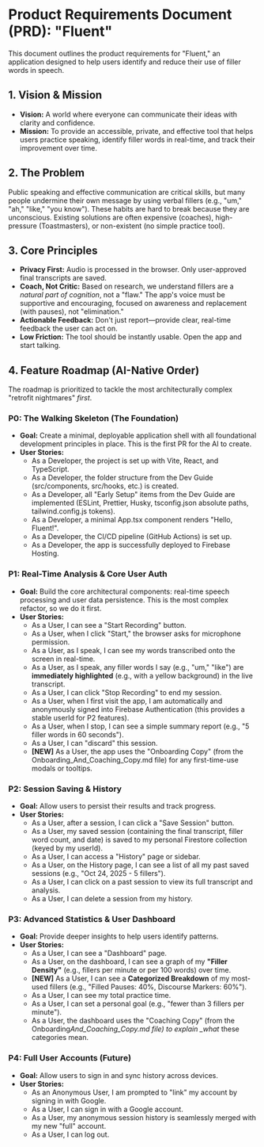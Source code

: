 # **Product Requirements Document (PRD): "Fluent"**

This document outlines the product requirements for "Fluent," an application designed to help users identify and reduce their use of filler words in speech.

## **1\. Vision & Mission**

- **Vision:** A world where everyone can communicate their ideas with clarity and confidence.
- **Mission:** To provide an accessible, private, and effective tool that helps users practice speaking, identify filler words in real-time, and track their improvement over time.

## **2\. The Problem**

Public speaking and effective communication are critical skills, but many people undermine their own message by using verbal fillers (e.g., "um," "ah," "like," "you know"). These habits are hard to break because they are unconscious. Existing solutions are often expensive (coaches), high-pressure (Toastmasters), or non-existent (no simple practice tool).

## **3\. Core Principles**

- **Privacy First:** Audio is processed in the browser. Only user-approved final transcripts are saved.
- **Coach, Not Critic:** Based on research, we understand fillers are a _natural part of cognition_, not a "flaw." The app's voice must be supportive and encouraging, focused on awareness and replacement (with pauses), not "elimination."
- **Actionable Feedback:** Don't just report—provide clear, real-time feedback the user can act on.
- **Low Friction:** The tool should be instantly usable. Open the app and start talking.

## **4\. Feature Roadmap (AI-Native Order)**

The roadmap is prioritized to tackle the most architecturally complex "retrofit nightmares" _first_.

### **P0: The Walking Skeleton (The Foundation)**

- **Goal:** Create a minimal, deployable application shell with all foundational development principles in place. This is the first PR for the AI to create.
- **User Stories:**
  - As a Developer, the project is set up with Vite, React, and TypeScript.
  - As a Developer, the folder structure from the Dev Guide (src/components, src/hooks, etc.) is created.
  - As a Developer, all "Early Setup" items from the Dev Guide are implemented (ESLint, Prettier, Husky, tsconfig.json absolute paths, tailwind.config.js tokens).
  - As a Developer, a minimal App.tsx component renders "Hello, Fluent\!".
  - As a Developer, the CI/CD pipeline (GitHub Actions) is set up.
  - As a Developer, the app is successfully deployed to Firebase Hosting.

### **P1: Real-Time Analysis & Core User Auth**

- **Goal:** Build the core architectural components: real-time speech processing and user data persistence. This is the most complex refactor, so we do it first.
- **User Stories:**
  - As a User, I can see a "Start Recording" button.
  - As a User, when I click "Start," the browser asks for microphone permission.
  - As a User, as I speak, I can see my words transcribed onto the screen in real-time.
  - As a User, as I speak, any filler words I say (e.g., "um," "like") are **immediately highlighted** (e.g., with a yellow background) in the live transcript.
  - As a User, I can click "Stop Recording" to end my session.
  - As a User, when I first visit the app, I am automatically and anonymously signed into Firebase Authentication (this provides a stable userId for P2 features).
  - As a User, when I stop, I can see a simple summary report (e.g., "5 filler words in 60 seconds").
  - As a User, I can "discard" this session.
  - **\[NEW\]** As a User, the app uses the "Onboarding Copy" (from the Onboarding_And_Coaching_Copy.md file) for any first-time-use modals or tooltips.

### **P2: Session Saving & History**

- **Goal:** Allow users to persist their results and track progress.
- **User Stories:**
  - As a User, after a session, I can click a "Save Session" button.
  - As a User, my saved session (containing the final transcript, filler word count, and date) is saved to my personal Firestore collection (keyed by my userId).
  - As a User, I can access a "History" page or sidebar.
  - As a User, on the History page, I can see a list of all my past saved sessions (e.g., "Oct 24, 2025 \- 5 fillers").
  - As a User, I can click on a past session to view its full transcript and analysis.
  - As a User, I can delete a session from my history.

### **P3: Advanced Statistics & User Dashboard**

- **Goal:** Provide deeper insights to help users identify patterns.
- **User Stories:**
  - As a User, I can see a "Dashboard" page.
  - As a User, on the dashboard, I can see a graph of my **"Filler Density"** (e.g., fillers per minute or per 100 words) over time.
  - **\[NEW\]** As a User, I can see a **Categorized Breakdown** of my most-used fillers (e.g., "Filled Pauses: 40%, Discourse Markers: 60%").
  - As a User, I can see my total practice time.
  - As a User, I can set a personal goal (e.g., "fewer than 3 fillers per minute").
  - As a User, the dashboard uses the "Coaching Copy" (from the Onboarding*And_Coaching_Copy.md file) to explain \_what* these categories mean.

### **P4: Full User Accounts (Future)**

- **Goal:** Allow users to sign in and sync history across devices.
- **User Stories:**
  - As an Anonymous User, I am prompted to "link" my account by signing in with Google.
  - As a User, I can sign in with a Google account.
  - As a User, my anonymous session history is seamlessly merged with my new "full" account.
  - As a User, I can log out.
